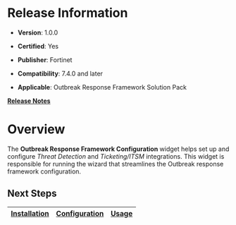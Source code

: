 # Release Information

- **Version**: 1.0.0

- **Certified**: Yes

- **Publisher**: Fortinet  

- **Compatibility**: 7.4.0 and later

- **Applicable**: Outbreak Response Framework Solution Pack

[**Release Notes**](./release_notes.md)

# Overview

The **Outbreak Response Framework Configuration** widget helps set up and configure *Threat Detection* and *Ticketing/ITSM* integrations. This widget is responsible for running the wizard that streamlines the Outbreak response framework configuration.

## Next Steps

| [Installation](./docs/setup.md#installation) | [Configuration](./docs/setup.md#configuration) | [Usage](./docs/usage.md) |
|----------------------------------------------|------------------------------------------------|--------------------------|
